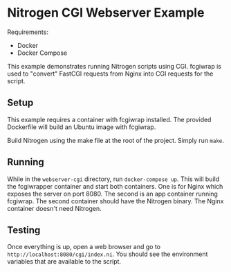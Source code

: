 # Nitrogen CGI Webserver Example

Requirements:

- Docker
- Docker Compose

This example demonstrates running Nitrogen scripts using CGI. fcgiwrap is used to
"convert" FastCGI requests from Nginx into CGI requests for the script.

## Setup

This example requires a container with fcgiwrap installed. The provided Dockerfile
will build an Ubuntu image with fcgiwrap.

Build Nitrogen using the make file at the root of the project. Simply run `make`.

## Running

While in the `webserver-cgi` directory, run `docker-compose up`. This will build the fcgiwrapper
container and start both containers. One is for Nginx which exposes the server on port 8080.
The second is an app container running fcgiwrap. The second container should have the Nitrogen
binary. The Nginx container doesn't need Nitrogen.

## Testing

Once everything is up, open a web browser and go to `http://localhost:8080/cgi/index.ni`.
You should see the environment variables that are available to the script.
